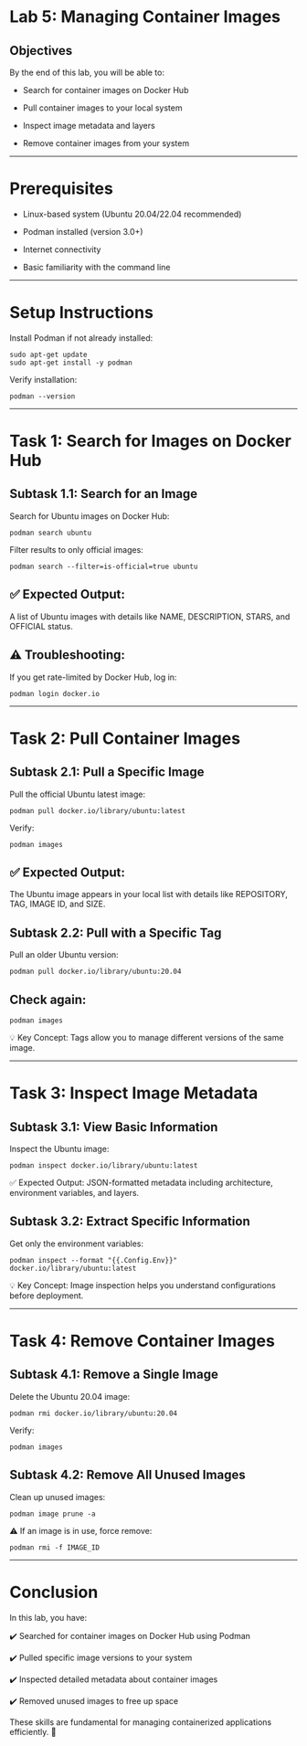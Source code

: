 # Lab 5: Managing Container Images
## Objectives
By the end of this lab, you will be able to:

 - Search for container images on Docker Hub

 - Pull container images to your local system

 - Inspect image metadata and layers

 - Remove container images from your system

--- 

# Prerequisites
 - Linux-based system (Ubuntu 20.04/22.04 recommended)

 - Podman installed (version 3.0+)

 - Internet connectivity

 - Basic familiarity with the command line

--- 

# Setup Instructions
Install Podman if not already installed:
```
sudo apt-get update
sudo apt-get install -y podman
```
Verify installation:
```
podman --version
```

---

# Task 1: Search for Images on Docker Hub
## Subtask 1.1: Search for an Image
Search for Ubuntu images on Docker Hub:

```
podman search ubuntu
```
Filter results to only official images:

```
podman search --filter=is-official=true ubuntu
```
## ✅ Expected Output:
A list of Ubuntu images with details like NAME, DESCRIPTION, STARS, and OFFICIAL status.

## ⚠️ Troubleshooting:
If you get rate-limited by Docker Hub, log in:

```
podman login docker.io
```
---

# Task 2: Pull Container Images
## Subtask 2.1: Pull a Specific Image
Pull the official Ubuntu latest image:

```
podman pull docker.io/library/ubuntu:latest
```
Verify:

```
podman images
```
## ✅ Expected Output:
The Ubuntu image appears in your local list with details like REPOSITORY, TAG, IMAGE ID, and SIZE.

## Subtask 2.2: Pull with a Specific Tag
Pull an older Ubuntu version:

```
podman pull docker.io/library/ubuntu:20.04
```
## Check again:

```
podman images
```
💡 Key Concept: Tags allow you to manage different versions of the same image.

---

# Task 3: Inspect Image Metadata
## Subtask 3.1: View Basic Information
Inspect the Ubuntu image:

```
podman inspect docker.io/library/ubuntu:latest
```
✅ Expected Output: JSON-formatted metadata including architecture, environment variables, and layers.

## Subtask 3.2: Extract Specific Information
Get only the environment variables:

```
podman inspect --format "{{.Config.Env}}" docker.io/library/ubuntu:latest
```
💡 Key Concept: Image inspection helps you understand configurations before deployment.

---

# Task 4: Remove Container Images
## Subtask 4.1: Remove a Single Image
Delete the Ubuntu 20.04 image:

```
podman rmi docker.io/library/ubuntu:20.04
```
Verify:

```
podman images
```
## Subtask 4.2: Remove All Unused Images
Clean up unused images:

```
podman image prune -a
```
⚠️ If an image is in use, force remove:

```
podman rmi -f IMAGE_ID
```
---

# Conclusion
In this lab, you have:

✔️ Searched for container images on Docker Hub using Podman

✔️ Pulled specific image versions to your system

✔️ Inspected detailed metadata about container images

✔️ Removed unused images to free up space


These skills are fundamental for managing containerized applications efficiently. 🚀
